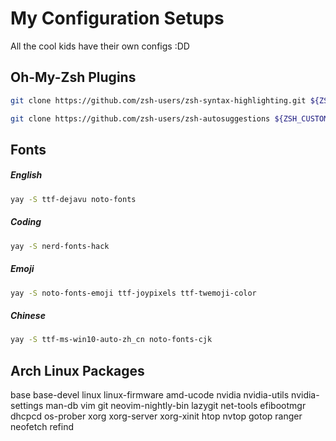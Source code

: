 # My Configuration Setups
All the cool kids have their own configs :DD

## Oh-My-Zsh Plugins

```bash
git clone https://github.com/zsh-users/zsh-syntax-highlighting.git ${ZSH_CUSTOM:-~/.oh-my-zsh/custom}/plugins/zsh-syntax-highlighting

git clone https://github.com/zsh-users/zsh-autosuggestions ${ZSH_CUSTOM:-~/.oh-my-zsh/custom}/plugins/zsh-autosuggestions
```



## Fonts

##### English
```bash
yay -S ttf-dejavu noto-fonts
```

##### Coding

```bash
yay -S nerd-fonts-hack
```

##### Emoji

```bash
yay -S noto-fonts-emoji ttf-joypixels ttf-twemoji-color
```

##### Chinese

```bash
yay -S ttf-ms-win10-auto-zh_cn noto-fonts-cjk
```

## Arch Linux Packages
base
base-devel
linux
linux-firmware
amd-ucode
nvidia
nvidia-utils
nvidia-settings
man-db
vim
git
neovim-nightly-bin
lazygit
net-tools
efibootmgr
dhcpcd
os-prober
xorg
xorg-server
xorg-xinit
htop
nvtop
gotop
ranger
neofetch
refind
